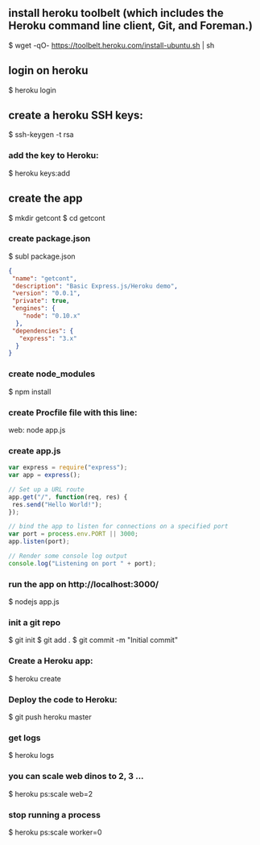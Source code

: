 ## install heroku toolbelt (which includes the Heroku command line client, Git, and Foreman.)
$ wget -qO- https://toolbelt.heroku.com/install-ubuntu.sh | sh

## login on heroku
$ heroku login

## create a heroku SSH keys:
$ ssh-keygen -t rsa

### add the key to Heroku:
$ heroku keys:add

## create the app
$ mkdir getcont
$ cd getcont

### create package.json
$ subl package.json

```json
{
 "name": "getcont",
 "description": "Basic Express.js/Heroku demo",
 "version": "0.0.1",
 "private": true,
 "engines": {
    "node": "0.10.x"
  },
 "dependencies": {
   "express": "3.x"
  }
}
```
### create node_modules
$ npm install

### create Procfile file with this line:
web: node app.js

### create app.js

```javascript
var express = require("express");
var app = express();

// Set up a URL route
app.get("/", function(req, res) {
 res.send("Hello World!");
});

// bind the app to listen for connections on a specified port
var port = process.env.PORT || 3000;
app.listen(port);

// Render some console log output
console.log("Listening on port " + port);
```
### run the app on http://localhost:3000/
$ nodejs app.js

### init a git repo
$ git init
$ git add .
$ git commit -m "Initial commit"

### Create a Heroku app:
$ heroku create

### Deploy the code to Heroku:
$ git push heroku master

### get logs
$ heroku logs

### you can scale web dinos to 2, 3 ...
$ heroku ps:scale web=2

### stop running a process
$ heroku ps:scale worker=0